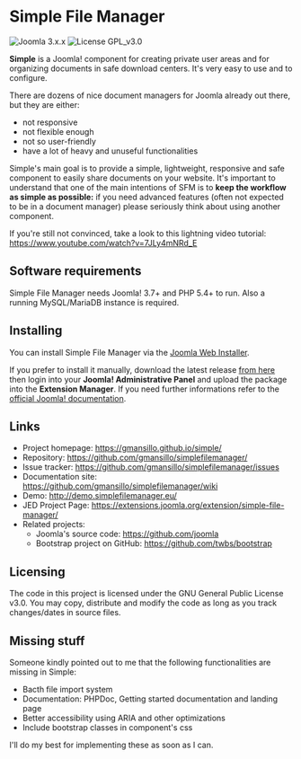 # Simple File Manager 

![Joomla 3.x.x](https://img.shields.io/badge/Joomla-3.x.x-blue.svg) ![License GPL_v3.0](https://img.shields.io/badge/License-GPL_v3.0-brightgreen.svg)

**Simple** is a Joomla! component for creating private user areas and for organizing documents in safe download centers. It's very easy to use and to configure. 

There are dozens of nice document managers for Joomla already out there, but they are either:

-  not responsive
-  not flexible enough
-  not so user-friendly
-  have a lot of heavy and unuseful functionalities

Simple's main goal is to provide a simple, lightweight, responsive and safe component to easily share documents on your website. It's important to understand that one of the main intentions of SFM is to **keep the workflow as simple as possible:** if you need advanced features (often not expected to be in a document manager) please seriously think about using another component. 

If you're still not convinced, take a look to this lightning video tutorial: https://www.youtube.com/watch?v=7JLy4mNRd_E


## Software requirements

Simple File Manager needs Joomla! 3.7+ and PHP 5.4+ to run. Also a running MySQL/MariaDB instance is required. 


## Installing

You can install Simple File Manager via the [Joomla Web Installer](https://docs.joomla.org/Install_from_Web).  

If you prefer to install it manually, download the latest release [from here](http://gmansillo.github.io/simple/) then login into your **Joomla! Administrative Panel** and upload the package into the **Extension Manager**. If you need further informations refer to the [official Joomla! documentation](https://docs.joomla.org/Installing_an_extension).


## Links

- Project homepage: https://gmansillo.github.io/simple/
- Repository: https://github.com/gmansillo/simplefilemanager/
- Issue tracker: https://github.com/gmansillo/simplefilemanager/issues
- Documentation site: https://github.com/gmansillo/simplefilemanager/wiki
- Demo: http://demo.simplefilemanager.eu/
- JED Project Page: https://extensions.joomla.org/extension/simple-file-manager/
- Related projects:
  - Joomla's source code: https://github.com/joomla
  - Bootstrap project on GitHub: https://github.com/twbs/bootstrap


## Licensing

The code in this project is licensed under the GNU General Public License v3.0. You may copy, distribute and modify the code as long as you track changes/dates in source files.


## Missing stuff

Someone kindly pointed out to me that the following functionalities are missing in Simple:

-  Bacth file import system
-  Documentation: PHPDoc, Getting started documentation and landing page
-  Better accessibility using ARIA and other optimizations
-  Include bootstrap classes in component's css

I'll do my best for implementing these as soon as I can.
